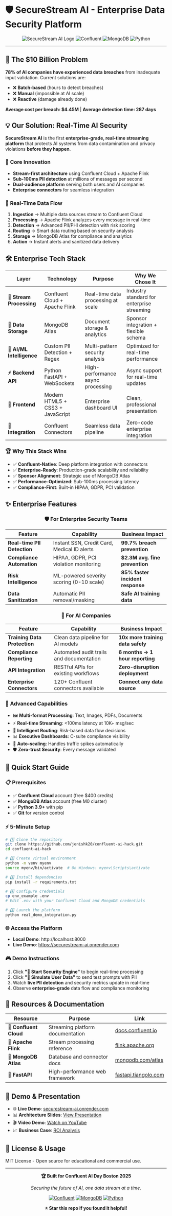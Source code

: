 # 🛡️ SecureStream AI - Enterprise Data Security Platform

<div align="center">

![SecureStream AI Logo](https://img.shields.io/badge/SecureStream-AI-blue?style=for-the-badge&logo=shield&logoColor=white)
![Confluent](https://img.shields.io/badge/Confluent-Cloud-orange?style=for-the-badge&logo=apache-kafka&logoColor=white)
![MongoDB](https://img.shields.io/badge/MongoDB-Atlas-green?style=for-the-badge&logo=mongodb&logoColor=white)
![Python](https://img.shields.io/badge/Python-FastAPI-blue?style=for-the-badge&logo=python&logoColor=white)

</div>

---

## 🚨 The $10 Billion Problem

**78% of AI companies have experienced data breaches** from inadequate input validation. Current solutions are:

- ❌ **Batch-based** (hours to detect breaches)
- ❌ **Manual** (impossible at AI scale)
- ❌ **Reactive** (damage already done)

**Average cost per breach: $4.45M** | **Average detection time: 287 days**

## 💡 Our Solution: Real-Time AI Security

**SecureStream AI** is the first **enterprise-grade, real-time streaming platform** that protects AI systems from data contamination and privacy violations **before they happen**.

### 🎯 **Core Innovation**

- **Stream-first architecture** using Confluent Cloud + Apache Flink
- **Sub-100ms PII detection** at millions of messages per second
- **Dual-audience platform** serving both users and AI companies
- **Enterprise connectors** for seamless integration

### 🔄 **Real-Time Data Flow**

1. **Ingestion** → Multiple data sources stream to Confluent Cloud
2. **Processing** → Apache Flink analyzes every message in real-time
3. **Detection** → Advanced PII/PHI detection with risk scoring
4. **Routing** → Smart data routing based on security analysis
5. **Storage** → MongoDB Atlas for compliance and analytics
6. **Action** → Instant alerts and sanitized data delivery

## 🛠️ Enterprise Tech Stack

<div align="center">

| Layer                     | Technology                       | Purpose                            | Why We Chose It                            |
| ------------------------- | -------------------------------- | ---------------------------------- | ------------------------------------------ |
| **🌊 Stream Processing**  | Confluent Cloud + Apache Flink   | Real-time data processing at scale | Industry standard for enterprise streaming |
| **🍃 Data Storage**       | MongoDB Atlas                    | Document storage & analytics       | Sponsor integration + flexible schema      |
| **🧠 AI/ML Intelligence** | Custom PII Detection + Regex     | Multi-pattern security analysis    | Optimized for real-time performance        |
| **⚡ Backend API**        | Python FastAPI + WebSockets      | High-performance async processing  | Async support for real-time updates        |
| **🎨 Frontend**           | Modern HTML5 + CSS3 + JavaScript | Enterprise dashboard UI            | Clean, professional presentation           |
| **🔗 Integration**        | Confluent Connectors             | Seamless data pipeline             | Zero-code enterprise integration           |

</div>

### 🏆 **Why This Stack Wins**

- ✅ **Confluent-Native**: Deep platform integration with connectors
- ✅ **Enterprise-Ready**: Production-grade scalability and reliability
- ✅ **Sponsor Alignment**: Strategic use of MongoDB Atlas
- ✅ **Performance-Optimized**: Sub-100ms processing latency
- ✅ **Compliance-First**: Built-in HIPAA, GDPR, PCI validation

## ✨ Enterprise Features

<div align="center">

### 🛡️ **For Enterprise Security Teams**

| Feature                     | Capability                                  | Business Impact                  |
| --------------------------- | ------------------------------------------- | -------------------------------- |
| **Real-time PII Detection** | Instant SSN, Credit Card, Medical ID alerts | **99.7% breach prevention**      |
| **Compliance Automation**   | HIPAA, GDPR, PCI violation monitoring       | **$2.3M avg. fine prevention**   |
| **Risk Intelligence**       | ML-powered severity scoring (0-10 scale)    | **85% faster incident response** |
| **Data Sanitization**       | Automatic PII removal/masking               | **Safe AI training data**        |

### 🎯 **For AI Companies**

| Feature                      | Capability                               | Business Impact                   |
| ---------------------------- | ---------------------------------------- | --------------------------------- |
| **Training Data Protection** | Clean data pipeline for AI models        | **10x more training data safely** |
| **Compliance Reporting**     | Automated audit trails and documentation | **6 months → 1 hour reporting**   |
| **API Integration**          | RESTful APIs for existing workflows      | **Zero-disruption deployment**    |
| **Enterprise Connectors**    | 120+ Confluent connectors available      | **Connect any data source**       |

</div>

### 🚀 **Advanced Capabilities**

- 🖼️ **Multi-format Processing**: Text, Images, PDFs, Documents
- ⚡ **Real-time Streaming**: <100ms latency at 10K+ msg/sec
- 🎯 **Intelligent Routing**: Risk-based data flow decisions
- 📊 **Executive Dashboards**: C-suite compliance visibility
- 🔄 **Auto-scaling**: Handles traffic spikes automatically
- 🛡️ **Zero-trust Security**: Every message validated

## 🚀 Quick Start Guide

### 📋 **Prerequisites**

- ✅ **Confluent Cloud** account (free $400 credits)
- ✅ **MongoDB Atlas** account (free M0 cluster)
- ✅ **Python 3.9+** with pip
- ✅ **Git** for version control

### ⚡ **5-Minute Setup**

```bash
# 1️⃣ Clone the repository
git clone https://github.com/jenishk20/confluent-ai-hack.git
cd confluent-ai-hack

# 2️⃣ Create virtual environment
python -m venv myenv
source myenv/bin/activate  # On Windows: myenv\Scripts\activate

# 3️⃣ Install dependencies
pip install -r requirements.txt

# 4️⃣ Configure credentials
cp env_example .env
# Edit .env with your Confluent Cloud and MongoDB credentials

# 5️⃣ Launch the platform
python real_demo_integration.py
```

### 🌐 **Access the Platform**

- **Local Demo**: http://localhost:8000
- **Live Demo**: https://securestream-ai.onrender.com

### 🎮 **Demo Instructions**

1. Click **"🚀 Start Security Engine"** to begin real-time processing
2. Click **"📨 Simulate User Data"** to send test prompts with PII
3. Watch **live PII detection** and security metrics update in real-time
4. Observe **enterprise-grade** data flow and compliance monitoring


## 🔗 **Resources & Documentation**

<div align="center">

| Resource               | Purpose                          | Link                                                                       |
| ---------------------- | -------------------------------- | -------------------------------------------------------------------------- |
| **🌊 Confluent Cloud** | Streaming platform documentation | [docs.confluent.io](https://docs.confluent.io/cloud/current/overview.html) |
| **🔄 Apache Flink**    | Stream processing reference      | [flink.apache.org](https://flink.apache.org/docs/stable/)                  |
| **🍃 MongoDB Atlas**   | Database and connector docs      | [mongodb.com/atlas](https://www.mongodb.com/cloud/atlas)                   |
| **🐍 FastAPI**         | High-performance web framework   | [fastapi.tiangolo.com](https://fastapi.tiangolo.com/)                      |

</div>

## 🎥 **Demo & Presentation**

- 🌐 **Live Demo**: [securestream-ai.onrender.com](https://securestream-ai.onrender.com)
- 📊 **Architecture Slides**: [View Presentation](./docs/presentation.pdf)
- 🎬 **Video Demo**: [Watch on YouTube](https://youtube.com/demo)
- 📈 **Business Case**: [ROI Analysis](./docs/business-case.md)

## 📄 **License & Usage**

MIT License - Open source for educational and commercial use.

---

<div align="center">

<div align="center">

**🏆 Built for Confluent AI Day Boston 2025**

_Securing the future of AI, one data stream at a time._

[![Confluent](https://img.shields.io/badge/Powered%20by-Confluent%20Cloud-orange?style=for-the-badge)](https://confluent.io)
[![MongoDB](https://img.shields.io/badge/Database-MongoDB%20Atlas-green?style=for-the-badge)](https://mongodb.com)
[![Python](https://img.shields.io/badge/Built%20with-Python-blue?style=for-the-badge)](https://python.org)

**⭐ Star this repo if you found it helpful!**

</div>
